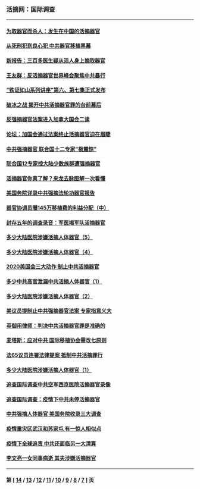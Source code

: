 ### 活摘网：国际调查
---
#### [为取器官而杀人：发生在中国的活摘器官](../../pages/nf5947/n13794731.md?11190430) 
#### [从死刑犯到良心犯 中共器官移植黑幕](../../pages/nf5947/n13764669.md?11190430) 
#### [新报告：三百多医生疑从活人身上摘取器官](../../pages/nf5947/n13703044.md?11190430) 
#### [王友群：反活摘器官世界峰会聚焦中共暴行](../../pages/nf5947/n13250738.md?11190430) 
#### [“铁证如山系列讲座”第六、第七集正式发布](../../pages/nf5947/n13106287.md?11190430) 
#### [破冰之战 揭开中共活摘器官罪的台前幕后](../../pages/nf5947/n13082457.md?11190430) 
#### [反强摘器官法案进入加拿大国会二读](../../pages/nf5947/n13033450.md?11190430) 
#### [论坛：加国会通过法案终止活摘器官迫在眉睫](../../pages/nf5947/n13029839.md?11190430) 
#### [中共强摘器官 联合国十二专家“极震惊”](../../pages/nf5947/n13024313.md?11190430) 
#### [联合国12专家控大陆少数族群遭强摘器官](../../pages/nf5947/n13023877.md?11190430) 
#### [活摘器官你真了解？来龙去脉图解一次看懂](../../pages/nf5947/n13013820.md?11190430) 
#### [美国务院详录中共强摘法轮功器官报告](../../pages/nf5947/n12944519.md?11190430) 
#### [器官协调员曝145万移植费的利益分配（中）](../../pages/nf5947/n12894547.md?11190430) 
#### [封存五年的调查录音：军医揭军队活摘器官](../../pages/nf5947/n12798692.md?11190430) 
#### [多少大陆医院涉嫌活摘人体器官（5）](../../pages/nf5947/n12768383.md?11190430) 
#### [多少大陆医院涉嫌活摘人体器官（4）](../../pages/nf5947/n12664434.md?11190430) 
#### [2020美国会三大动作 制止中共活摘器官](../../pages/nf5947/n12682004.md?11190430) 
#### [多少中共高官泄漏中共活摘人体器官（1）](../../pages/nf5947/n12671234.md?11190430) 
#### [多少大陆医院涉嫌活摘人体器官（2）](../../pages/nf5947/n12655589.md?11190430) 
#### [美议员提制止中共强摘器官法案 专家指意义大](../../pages/nf5947/n12630561.md?11190430) 
#### [英御用律师：判决中共活摘器官罪是准确的](../../pages/nf5947/n12580740.md?11190430) 
#### [麦塔斯：应对中共 国际移植协会需改七原则](../../pages/nf5947/n12514711.md?11190430) 
#### [法65议员连署法律提案 抵制中共活摘罪行](../../pages/nf5947/n12437047.md?11190430) 
#### [多少大陆医院涉嫌活摘人体器官（1）](../../pages/nf5947/n12414284.md?11190430) 
#### [追查国际调查中共空军西京医院活摘器官录像](../../pages/nf5947/n12348837.md?11190430) 
#### [追查国际调查：疫情下中共未停活摘器官](../../pages/nf5947/n12273415.md?11190430) 
#### [中共强摘人体器官 美国务院收录三大调查](../../pages/nf5947/n12181488.md?11190430) 
#### [疫情重灾区武汉和苏家屯 有一惊人相似点](../../pages/nf5947/n12150824.md?11190430) 
#### [疫情下全球追责 中共还面临另一大清算](../../pages/nf5947/n12070397.md?11190430) 
#### [李文亮一女同事病逝 其夫涉嫌活摘器官](../../pages/nf5947/n11957882.md?11190430) 

---
#### 第 [ [14](./14.md?11190430) / [13](./13.md?11190430) / [12](./12.md?11190430) / [11](./11.md?11190430) / [10](./10.md?11190430) / [9](./9.md?11190430) / [8](./8.md?11190430) / [7](./7.md?11190430) ] 页
